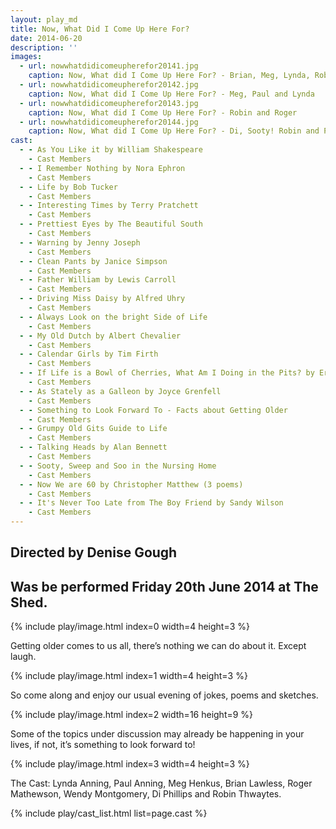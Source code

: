 ```yaml
---
layout: play_md
title: Now, What Did I Come Up Here For?
date: 2014-06-20
description: ''
images:
  - url: nowwhatdidicomeupherefor20141.jpg
    caption: Now, What did I Come Up Here For? - Brian, Meg, Lynda, Robin, Wendy and Di
  - url: nowwhatdidicomeupherefor20142.jpg
    caption: Now, What did I Come Up Here For? - Meg, Paul and Lynda
  - url: nowwhatdidicomeupherefor20143.jpg
    caption: Now, What did I Come Up Here For? - Robin and Roger
  - url: nowwhatdidicomeupherefor20144.jpg
    caption: Now, What did I Come Up Here For? - Di, Sooty! Robin and Paul
cast:
  - - As You Like it by William Shakespeare
    - Cast Members
  - - I Remember Nothing by Nora Ephron
    - Cast Members
  - - Life by Bob Tucker
    - Cast Members
  - - Interesting Times by Terry Pratchett
    - Cast Members
  - - Prettiest Eyes by The Beautiful South
    - Cast Members
  - - Warning by Jenny Joseph
    - Cast Members
  - - Clean Pants by Janice Simpson
    - Cast Members
  - - Father William by Lewis Carroll
    - Cast Members
  - - Driving Miss Daisy by Alfred Uhry
    - Cast Members
  - - Always Look on the bright Side of Life
    - Cast Members
  - - My Old Dutch by Albert Chevalier
    - Cast Members
  - - Calendar Girls by Tim Firth
    - Cast Members
  - - If Life is a Bowl of Cherries, What Am I Doing in the Pits? by Erma Bombeck
    - Cast Members
  - - As Stately as a Galleon by Joyce Grenfell
    - Cast Members
  - - Something to Look Forward To - Facts about Getting Older
    - Cast Members
  - - Grumpy Old Gits Guide to Life
    - Cast Members
  - - Talking Heads by Alan Bennett
    - Cast Members
  - - Sooty, Sweep and Soo in the Nursing Home
    - Cast Members
  - - Now We are 60 by Christopher Matthew (3 poems)
    - Cast Members
  - - It's Never Too Late from The Boy Friend by Sandy Wilson
    - Cast Members
---
```


## Directed by Denise Gough

## Was be performed Friday 20th June 2014 at The Shed.

{% include play/image.html index=0 width=4 height=3 %}

Getting older comes to us all, there’s nothing we can do about it. Except laugh.

{% include play/image.html index=1 width=4 height=3 %}

So come along and enjoy our usual evening of jokes, poems and sketches.

{% include play/image.html index=2 width=16 height=9 %}

Some of the topics under discussion may already be happening in your lives,  if not, it’s something to look forward to!

{% include play/image.html index=3 width=4 height=3 %}

The Cast: Lynda Anning, Paul Anning, Meg Henkus, Brian Lawless, Roger Mathewson, Wendy Montgomery, Di Phillips and Robin Thwaytes.

{% include play/cast_list.html list=page.cast %}
